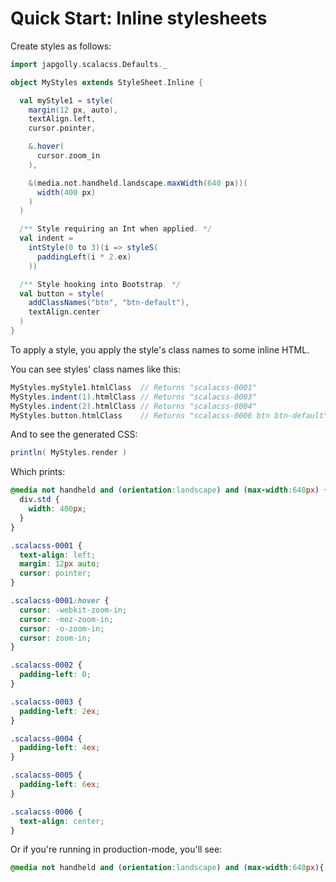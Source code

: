 # Quick Start: Inline stylesheets

Create styles as follows:

```scala
import japgolly.scalacss.Defaults._

object MyStyles extends StyleSheet.Inline {

  val myStyle1 = style(
    margin(12 px, auto),
    textAlign.left,
    cursor.pointer,

    &.hover(
      cursor.zoom_in
    ),

    &(media.not.handheld.landscape.maxWidth(640 px))(
      width(400 px)
    )
  )

  /** Style requiring an Int when applied. */
  val indent =
    intStyle(0 to 3)(i => styleS(
      paddingLeft(i * 2.ex)
    ))

  /** Style hooking into Bootstrap. */
  val button = style(
    addClassNames("btn", "btn-default"),
    textAlign.center
  )
}
```

To apply a style, you apply the style's class names to some inline HTML.

You can see styles' class names like this:

```scala
MyStyles.myStyle1.htmlClass  // Returns "scalacss-0001"
MyStyles.indent(1).htmlClass // Returns "scalacss-0003"
MyStyles.indent(2).htmlClass // Returns "scalacss-0004"
MyStyles.button.htmlClass    // Returns "scalacss-0006 btn btn-default"
```

And to see the generated CSS:
```scala
println( MyStyles.render )
```

Which prints:
```css
@media not handheld and (orientation:landscape) and (max-width:640px) {
  div.std {
    width: 400px;
  }
}

.scalacss-0001 {
  text-align: left;
  margin: 12px auto;
  cursor: pointer;
}

.scalacss-0001:hover {
  cursor: -webkit-zoom-in;
  cursor: -moz-zoom-in;
  cursor: -o-zoom-in;
  cursor: zoom-in;
}

.scalacss-0002 {
  padding-left: 0;
}

.scalacss-0003 {
  padding-left: 2ex;
}

.scalacss-0004 {
  padding-left: 4ex;
}

.scalacss-0005 {
  padding-left: 6ex;
}

.scalacss-0006 {
  text-align: center;
}
```

Or if you're running in production-mode, you'll see:
```css
@media not handheld and (orientation:landscape) and (max-width:640px){.¢ð{width:400px}}.¢ð{text-align:left;margin:12px auto;cursor:pointer}.¢ð:hover{cursor:-webkit-zoom-in;cursor:-moz-zoom-in;cursor:-o-zoom-in;cursor:zoom-in}.¢¡{padding-left:0}.¢¢{padding-left:2ex}.¢£{padding-left:4ex}.¢¤{padding-left:6ex}.¢¥{text-align:center}
```
